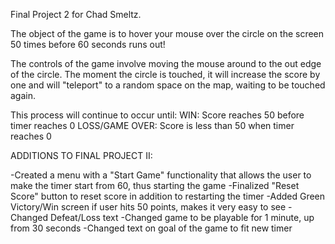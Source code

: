 Final Project 2 for Chad Smeltz.

The object of the game is to hover your mouse over the circle on the screen 50 times before 60 seconds runs out!

The controls of the game involve moving the mouse around to the out edge of the circle. The moment the circle is touched, it will increase the score by one and will "teleport" to a random space on the map, waiting to be touched again.

This process will continue to occur until: WIN: Score reaches 50 before timer reaches 0 LOSS/GAME OVER: Score is less than 50 when timer reaches 0


ADDITIONS TO FINAL PROJECT II:

-Created a menu with a "Start Game" functionality that allows the user to make the timer start from 60, thus starting the game
-Finalized "Reset Score" button to reset score in addition to restarting the timer
-Added Green Victory/Win screen if user hits 50 points, makes it very easy to see
-Changed Defeat/Loss text
-Changed game to be playable for 1 minute, up from 30 seconds
-Changed text on goal of the game to fit new timer

